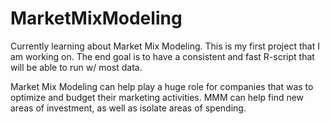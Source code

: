 # MarketMixModeling


Currently learning about Market Mix Modeling. This is my first project that I am working on. The end goal is to have a consistent and fast R-script that will be able to run w/ most data.

Market Mix Modeling can help play a huge role for companies that was to optimize and budget their marketing activities. MMM can help find new areas of investment, as well as isolate areas of spending.
